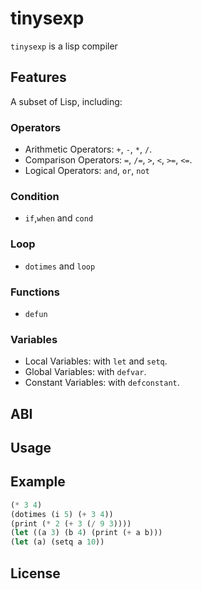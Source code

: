 # tinysexp
`tinysexp` is a lisp  compiler
## Features
A subset of Lisp, including:
### Operators
- Arithmetic Operators: `+`, `-`, `*`, `/`.
- Comparison Operators: `=`, `/=`, `>`, `<`, `>=`, `<=`.
- Logical Operators: `and`, `or`, `not`
### Condition
- `if`,`when` and `cond`
### Loop
- `dotimes` and `loop`
### Functions
- `defun`
### Variables
- Local Variables: with `let` and `setq`.
- Global Variables: with `defvar`.
- Constant Variables: with `defconstant`.
## ABI
## Usage

## Example
```scheme
(* 3 4)
(dotimes (i 5) (+ 3 4))
(print (* 2 (+ 3 (/ 9 3))))
(let ((a 3) (b 4) (print (+ a b)))
(let (a) (setq a 10))

```

## License
